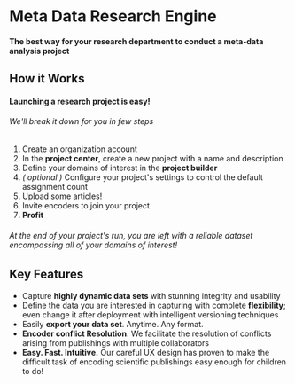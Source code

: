 Meta Data Research Engine
====================

<h4> The best way for your research department to 
conduct a meta-data analysis project</h4>

How it Works
------------

<h4>Launching a research project is easy!</h4>
<h6>We'll break it down for you in few steps</h6>

<ol>
    <li>Create an organization account</li>
    <li>In the <b>project center</b>, create a new project with a name and description</li>
    <li>Define your domains of interest in the <b>project builder</b></li>
    <li><em>( optional )</em> Configure your project's settings to control the default assignment count</b></li>
    <li>Upload some articles!</li>
    <li>Invite encoders to join your project</li>
    <li><b>Profit</b></li>
</ol>
<h6> At the end of your project's run, you are left with a reliable dataset encompassing
all of your domains of interest! </h6>

Key Features
------------
<ul>
    <li> Capture <b>highly dynamic data sets</b> with stunning integrity and usability</li>
    <li> Define the data you are interested in capturing with complete <b>flexibility</b>;
    even change it after deployment with intelligent versioning techniques </li>
    <li> Easily <b>export your data set</b>. Anytime. Any format.</li>
    <li> <b>Encoder conflict Resolution</b>. We facilitate the resolution of conflicts arising
    from publishings with multiple collaborators </li>
    <li> <b>Easy. Fast. Intuitive.</b> Our careful UX design has proven to make the difficult
    task of encoding scientific publishings easy enough for children to do!</li>
</ul>